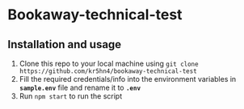 # Bookaway-technical-test

## Installation and usage

1. Clone this repo to your local machine using `git clone https://github.com/kr5hn4/bookaway-technical-test`
2. Fill the required credentials/info into the environment variables in **`sample.env`** file and rename it to **`.env`**
3. Run `npm start` to run the script

